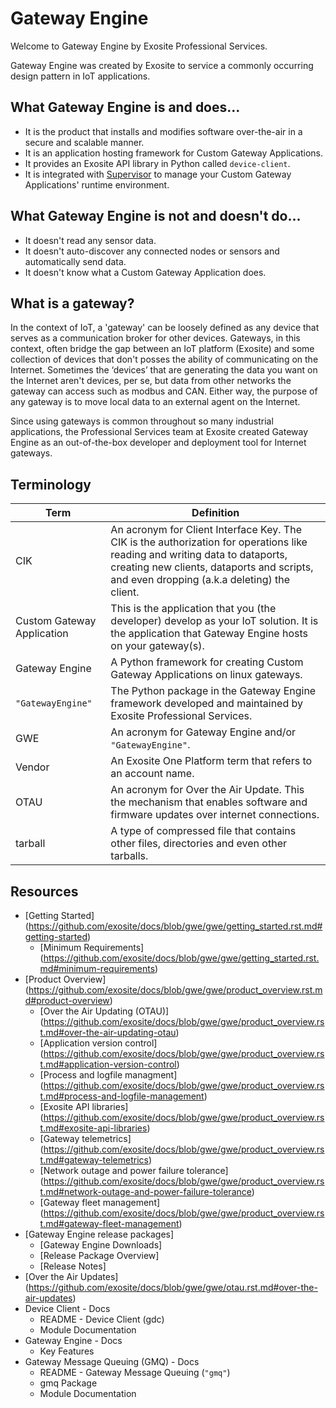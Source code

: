Gateway Engine
==============

Welcome to Gateway Engine by Exosite Professional Services.

Gateway Engine was created by Exosite to service a commonly occurring
design pattern in IoT applications.

What Gateway Engine is and does...
----------------------------------

* It is the product that installs and modifies software over-the-air
    in a secure and scalable manner.
* It is an application hosting framework for Custom
    Gateway Applications.
* It provides an Exosite API library in Python called `device-client`.
* It is integrated with [Supervisor](http://supervisord.org) to manage
    your Custom Gateway Applications' runtime environment.

What Gateway Engine is **not** and **doesn't** do...
----------------------------------------------------

* It doesn't read any sensor data.
* It doesn't auto-discover any connected nodes or sensors and
    automatically send data.
* It doesn't know what a Custom Gateway Application does.

What is a gateway?
------------------

In the context of IoT, a 'gateway' can be loosely defined as any device
that serves as a communication broker for other devices. Gateways, in
this context, often bridge the gap between an IoT platform (Exosite) and
some collection of devices that don't posses the ability of
communicating on the Internet. Sometimes the ‘devices’ that are
generating the data you want on the Internet aren't devices, per se, but
data from other networks the gateway can access such as modbus and CAN.
Either way, the purpose of any gateway is to move local data to an
external agent on the Internet.

Since using gateways is common throughout so many industrial
applications, the Professional Services team at Exosite created Gateway
Engine as an out-of-the-box developer and deployment tool for Internet
gateways.

Terminology
-----------

| Term          | Definition    |
| ------------- | ------------- |
| CIK           | An acronym for Client Interface Key. The CIK is the authorization for operations like reading and writing data to dataports, creating new clients, dataports and scripts, and even dropping (a.k.a deleting) the client.  |
| Custom Gateway Application  | This is the application that you (the developer) develop as your IoT solution. It is the application that Gateway Engine hosts on your gateway(s).  |
| Gateway Engine | A Python framework for creating Custom Gateway Applications on linux gateways. |
| `"GatewayEngine"` | The Python package in the Gateway Engine framework developed and maintained by Exosite Professional Services.|
| GWE | An acronym for Gateway Engine and/or `"GatewayEngine"`. |
| Vendor | An Exosite One Platform term that refers to an account name. |
| OTAU | An acronym for Over the Air Update. This the mechanism that enables software and firmware updates over internet connections. |
| tarball | A type of compressed file that contains other files, directories and even other tarballs.|

Resources
-----------

* [Getting Started] (https://github.com/exosite/docs/blob/gwe/gwe/getting_started.rst.md#getting-started)
  * [Minimum Requirements] (https://github.com/exosite/docs/blob/gwe/gwe/getting_started.rst.md#minimum-requirements)
* [Product Overview] (https://github.com/exosite/docs/blob/gwe/gwe/product_overview.rst.md#product-overview) 
  * [Over the Air Updating (OTAU)] (https://github.com/exosite/docs/blob/gwe/gwe/product_overview.rst.md#over-the-air-updating-otau)
  * [Application version control] (https://github.com/exosite/docs/blob/gwe/gwe/product_overview.rst.md#application-version-control)
  * [Process and logfile managment] (https://github.com/exosite/docs/blob/gwe/gwe/product_overview.rst.md#process-and-logfile-management)
  * [Exosite API libraries] (https://github.com/exosite/docs/blob/gwe/gwe/product_overview.rst.md#exosite-api-libraries) 
  * [Gateway telemetrics] (https://github.com/exosite/docs/blob/gwe/gwe/product_overview.rst.md#gateway-telemetrics)
  * [Network outage and power failure tolerance] (https://github.com/exosite/docs/blob/gwe/gwe/product_overview.rst.md#network-outage-and-power-failure-tolerance)
  * [Gateway fleet management] (https://github.com/exosite/docs/blob/gwe/gwe/product_overview.rst.md#gateway-fleet-management)
* [Gateway Engine release packages]
  * [Gateway Engine Downloads]
  * [Release Package Overview]
  * [Release Notes]
* [Over the Air Updates] (https://github.com/exosite/docs/blob/gwe/gwe/otau.rst.md#over-the-air-updates)
* Device Client - Docs
  * README - Device Client (gdc)
  * Module Documentation
* Gateway Engine - Docs
  * Key Features
* Gateway Message Queuing (GMQ) - Docs
  * README - Gateway Message Queuing (`"gmq"`)
  * gmq Package
  * Module Documentation
  

